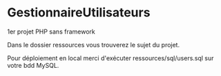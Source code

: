 # GestionnaireUtilisateurs

1er projet PHP sans framework

Dans le dossier ressources vous trouverez le sujet du projet.

Pour déploiement en local merci d'exécuter ressources/sql/users.sql sur votre bdd MySQL.

